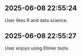 ## 2025-06-08 22:55:24
User likes R and data science.
## 2025-06-08 22:55:27
User enjoys using Ellmer tools.
